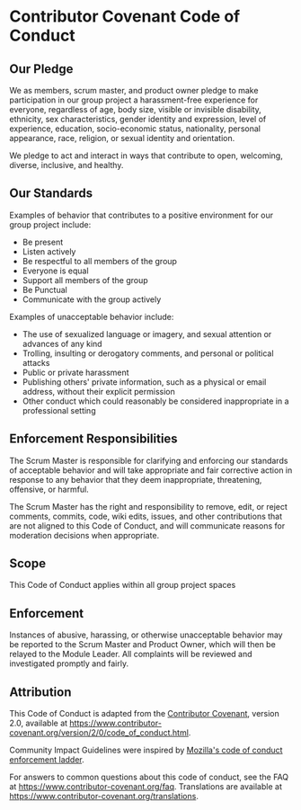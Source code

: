 # Contributor Covenant Code of Conduct

## Our Pledge

We as members, scrum master, and product owner pledge to make participation in our
group project a harassment-free experience for everyone, regardless of age, body
size, visible or invisible disability, ethnicity, sex characteristics, gender
identity and expression, level of experience, education, socio-economic status,
nationality, personal appearance, race, religion, or sexual identity
and orientation.

We pledge to act and interact in ways that contribute to open, welcoming,
diverse, inclusive, and healthy.

## Our Standards

Examples of behavior that contributes to a positive environment for our
group project include:

* Be present
* Listen actively
* Be respectful to all members of the group
* Everyone is equal
* Support all members of the group
* Be Punctual
* Communicate with the group actively
  

Examples of unacceptable behavior include:

* The use of sexualized language or imagery, and sexual attention or
  advances of any kind
* Trolling, insulting or derogatory comments, and personal or political attacks
* Public or private harassment
* Publishing others' private information, such as a physical or email
  address, without their explicit permission
* Other conduct which could reasonably be considered inappropriate in a
  professional setting

## Enforcement Responsibilities

The Scrum Master is responsible for clarifying and enforcing our standards of
acceptable behavior and will take appropriate and fair corrective action in
response to any behavior that they deem inappropriate, threatening, offensive,
or harmful.

The Scrum Master has the right and responsibility to remove, edit, or reject
comments, commits, code, wiki edits, issues, and other contributions that are
not aligned to this Code of Conduct, and will communicate reasons for moderation
decisions when appropriate.

## Scope

This Code of Conduct applies within all group project spaces

## Enforcement

Instances of abusive, harassing, or otherwise unacceptable behavior may be
reported to the Scrum Master and Product Owner, which will then be relayed to the Module Leader.
All complaints will be reviewed and investigated promptly and fairly.


## Attribution

This Code of Conduct is adapted from the [Contributor Covenant][homepage],
version 2.0, available at
https://www.contributor-covenant.org/version/2/0/code_of_conduct.html.

Community Impact Guidelines were inspired by [Mozilla's code of conduct
enforcement ladder](https://github.com/mozilla/diversity).

[homepage]: https://www.contributor-covenant.org

For answers to common questions about this code of conduct, see the FAQ at
https://www.contributor-covenant.org/faq. Translations are available at
https://www.contributor-covenant.org/translations.

